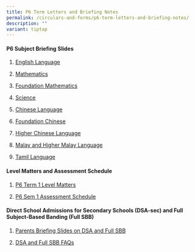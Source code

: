 ```yaml
---
title: P6 Term Letters and Briefing Notes
permalink: /circulars-and-forms/p6-term-letters-and-briefing-notes/
description: ""
variant: tiptap
---
```

<h4>P6 Subject Briefing Slides</h4>
<ol data-tight="true" class="tight">
<li>
<p><a href="/files/1__English_Language_P6_25.pdf" rel="noopener noreferrer nofollow" target="_blank">English Language</a>
</p>
</li>
<li>
<p><a href="/files/2a__Standard_Mathematics_P6_25.pdf" rel="noopener noreferrer nofollow" target="_blank">Mathematics</a>
</p>
</li>
<li>
<p><a href="/files/2b__Foundation_Mathematics_P6_26.pdf" rel="noopener noreferrer nofollow" target="_blank">Foundation Mathematics</a>
</p>
</li>
<li>
<p><a href="/files/3__Science_P6_25.pdf" rel="noopener noreferrer nofollow" target="_blank">Science</a>
</p>
</li>
<li>
<p><a href="/files/4a__Chinese_Language_P6_25.pdf" rel="noopener noreferrer nofollow" target="_blank">Chinese Language</a>
</p>
</li>
<li>
<p><a href="/files/4b__Foundation_Chinese_P6_25.pdf" rel="noopener noreferrer nofollow" target="_blank">Foundation Chinese</a>
</p>
</li>
<li>
<p><a href="/files/4c__Higher_Chinese_Lanaguage_P6_25.pdf" rel="noopener noreferrer nofollow" target="_blank">Higher Chinese Language</a>
</p>
</li>
<li>
<p><a href="/files/5__Malay_and_Higher_Malay_Language_P6_25.pdf" rel="noopener noreferrer nofollow" target="_blank">Malay and Higher Malay Language</a>
</p>
</li>
<li>
<p><a href="/files/6__Tamil_Language_P6_25.pdf" rel="noopener noreferrer nofollow" target="_blank">Tamil Language</a>
</p>
</li>
</ol>
<h4>Level Matters and Assessment Schedule</h4>
<ol data-tight="true" class="tight">
<li>
<p><a href="/files/2025_P6_Term_1_Level_Matters.pdf" rel="noopener noreferrer nofollow" target="_blank">P6 Term 1 Level Matters</a>
</p>
</li>
<li>
<p><a href="/files/2025_P6_Assessment_Schedule___Sem_1.pdf" rel="noopener nofollow" target="_blank">P6 Sem 1 Assessment Schedule</a>
</p>
</li>
</ol>
<h4>Direct School Admissions for Secondary Schools (DSA-sec) and Full Subject-Based Banding (Full SBB)</h4>
<ol data-tight="true" class="tight">
<li>
<p><a href="/files/Parents_Briefing_Slides_on_DSA_and_Full_SBB.pdf" rel="noopener nofollow" target="_blank">Parents Briefing Slides on DSA and Full SBB</a>
</p>
</li>
<li>
<p><a href="/files/DSA_and_Full_SBB_FAQs.pdf" rel="noopener nofollow" target="_blank">DSA and Full SBB FAQs</a>
</p>
</li>
</ol>
<p></p>